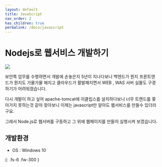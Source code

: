 ```yaml
---
layout: default
title: JavaScript
nav_order: 2
has_children: true
permalink: /docs/javascript
---
```


# Nodejs로 웹서비스 개발하기

<img src='{{ "/assets/images/javascript/nodejs-new-pantone-black.png" | absolute_url }}'>

보안쪽 업무를 수행하면서 개발에 손놓은지 5년이 지나다보니 백엔드가 뭔지 프론트엔드가 뭔지도 가물가물 해지고 클라우드가 활발해지면서 WEB , WAS 서버 실물도 구경하기가 어려워졌습니다.

다시 개발이 하고 싶어 apache-tomcat에 이클립스를 설치하다보니 너무 트랜드를 쫒아가지 못하는것
같아 찾아보니 이제는 javascript만 알아도 웹서비스를 만들수 있더라구요.

그래서 Node.js로 웹서버를 구동하고 그 위에 웹페이지를 만들어 실행시켜 보겠습니다.

## 개발환경
- OS : Windows 10

{: .fs-6 .fw-300 }
  